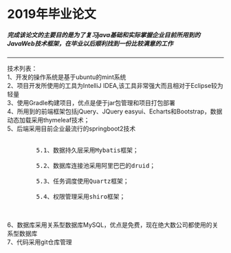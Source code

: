 <p align="center"><h1> 2019年毕业论文</h1> </p>
<h5>完成该论文的主要目的是为了复习java基础和实际掌握企业目前所用到的JavaWeb技术框架，在毕业以后顺利找到一份比较满意的工作</h5>
<hr color="blue"/>
技术列表：</br>
1、开发的操作系统是基于ubuntu的mint系统</br>
2、项目开发所使用的工具为IntelliJ IDEA,该工具非常强大而且相对于Eclipse较为轻量</br>
3、使用Gradle构建项目，优点是便于jar包管理和项目打包部署</br>
4、所用到的前端框架包括jQuery、JQuery easyui、Echarts和Bootstrap，数据动态加载采用thymeleaf技术；</br>
5、后端采用目前企业最流行的springboot2技术</br>
  <pre> 
        5.1、数据持久层采用Mybatis框架；</br>
        5.2、数据库连接池采用阿里巴巴的druid；</br>
        5.3、任务调度使用Quartz框架；</br>
        5.4、权限管理采用shiro框架；</br>
   </pre>
6、数据库采用关系型数据库MySQL，优点是免费，现在绝大数公司都使用的关系型数据库</br>
7、代码采用git仓库管理



